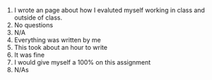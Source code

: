 1. I wrote an page about how I evaluted myself working in class and outside of class. 
2. No questions
3. N/A
4. Everything was written by me
5. This took about an hour to write
6. It was fine
7. I would give myself a 100% on this assignment
8. N/As